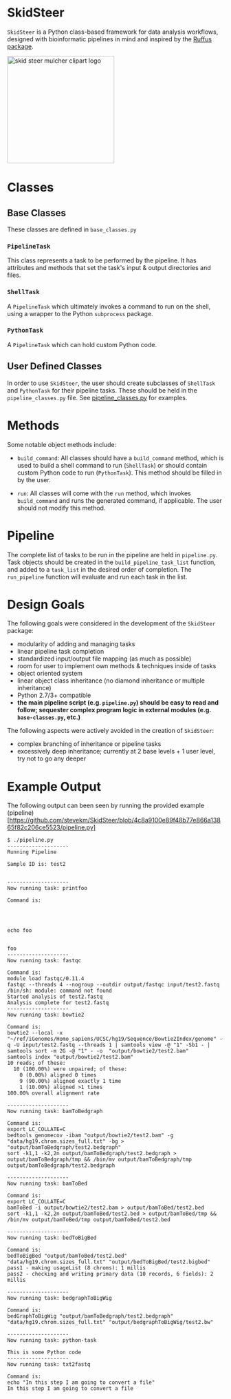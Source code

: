 # SkidSteer 
`SkidSteer` is a Python class-based framework for data analysis workflows, designed with bioinformatic pipelines in mind and inspired by the [Ruffus](http://www.ruffus.org.uk/) [package](https://pypi.python.org/pypi/ruffus). 

<a href="https://clipartfest.com/download/eb8d08b9430bf5d8348d61abdcdd197c5887f51f" title="Image from clipartfest.com"><img src="https://img.clipartfest.com/f46f2fc8b1f194af8219ab976525008f_-skid-loader-a-small-skid-skid-steer-mulcher-clipart-logo_249-194.jpeg" width="249" alt="skid steer mulcher clipart logo" /></a>

# Classes

## Base Classes

These classes are defined in `base_classes.py`

### `PipelineTask`

This class represents a task to be performed by the pipeline. It has attributes and methods that set the task's input & output directories and files. 

### `ShellTask`

A `PipelineTask` which ultimately invokes a command to run on the shell, using a wrapper to the Python `subprocess` package. 

### `PythonTask`

A `PipelineTask` which can hold custom Python code. 

## User Defined Classes

In order to use `SkidSteer`, the user should create subclasses of `ShellTask` and `PythonTask` for their pipeline tasks. These should be held in the `pipeline_classes.py` file. See [pipeline_classes.py](https://github.com/stevekm/SkidSteer/blob/master/pipeline_classes.py) for examples.

# Methods

Some notable object methods include:

- `build_command`: All classes should have a `build_command` method, which is used to build a shell command to run (`ShellTask`) or should contain custom Python code to run (`PythonTask`). This method should be filled in by the user.

- `run`: All classes will come with the `run` method, which invokes `build_command` and runs the generated command, if applicable. The user should not modify this method. 

# Pipeline

The complete list of tasks to be run in the pipeline are held in `pipeline.py`. Task objects should be created in the `build_pipeline_task_list` function, and added to a `task_list` in the desired order of completion. The `run_pipeline` function will evaluate and run each task in the list. 

# Design Goals

The following goals were considered in the development of the `SkidSteer` package:

- modularity of adding and managing tasks
- linear pipeline task completion
- standardized input/output file mapping (as much as possible)
- room for user to implement own methods & techniques inside of tasks
- object oriented system
- linear object class inheritance (no diamond inheritance or multiple inheritance)
- Python 2.7/3+ compatible
- **the main pipeline script (e.g. `pipeline.py`) should be easy to read and follow; sequester complex program logic in external modules (e.g. `base-classes.py`, etc.)**

The following aspects were actively avoided in the creation of `SkidSteer`:

- complex branching of inheritance or pipeline tasks
- excessively deep inheritance; currently at 2 base levels + 1 user level, try not to go any deeper

# Example Output

The following output can been seen by running the provided example (pipeline)[https://github.com/stevekm/SkidSteer/blob/4c8a9100e89f48b77e866a13865f82c206ce5523/pipeline.py]

```
$ ./pipeline.py
--------------------
Running Pipeline

Sample ID is: test2


--------------------
Now running task: printfoo

Command is:




echo foo


foo
--------------------
Now running task: fastqc

Command is:
module load fastqc/0.11.4
fastqc --threads 4 --nogroup --outdir output/fastqc input/test2.fastq
/bin/sh: module: command not found
Started analysis of test2.fastq
Analysis complete for test2.fastq
--------------------
Now running task: bowtie2

Command is:
bowtie2 --local -x "~/ref/iGenomes/Homo_sapiens/UCSC/hg19/Sequence/Bowtie2Index/genome" -q -U input/test2.fastq --threads 1 | samtools view -@ "1" -Sb1 - | samtools sort -m 2G -@ "1" - -o  "output/bowtie2/test2.bam"
samtools index "output/bowtie2/test2.bam"
10 reads; of these:
  10 (100.00%) were unpaired; of these:
    0 (0.00%) aligned 0 times
    9 (90.00%) aligned exactly 1 time
    1 (10.00%) aligned >1 times
100.00% overall alignment rate

--------------------
Now running task: bamToBedgraph

Command is:
export LC_COLLATE=C
bedtools genomecov -ibam "output/bowtie2/test2.bam" -g "data/hg19.chrom.sizes_full.txt" -bg > "output/bamToBedgraph/test2.bedgraph"
sort -k1,1 -k2,2n output/bamToBedgraph/test2.bedgraph > output/bamToBedgraph/tmp && /bin/mv output/bamToBedgraph/tmp output/bamToBedgraph/test2.bedgraph

--------------------
Now running task: bamToBed

Command is:
export LC_COLLATE=C
bamToBed -i output/bowtie2/test2.bam > output/bamToBed/test2.bed
sort -k1,1 -k2,2n output/bamToBed/test2.bed > output/bamToBed/tmp && /bin/mv output/bamToBed/tmp output/bamToBed/test2.bed

--------------------
Now running task: bedToBigBed

Command is:
bedToBigBed "output/bamToBed/test2.bed" "data/hg19.chrom.sizes_full.txt" "output/bedToBigBed/test2.bigbed"
pass1 - making usageList (8 chroms): 1 millis
pass2 - checking and writing primary data (10 records, 6 fields): 2 millis

--------------------
Now running task: bedgraphToBigWig

Command is:
bedGraphToBigWig "output/bamToBedgraph/test2.bedgraph" "data/hg19.chrom.sizes_full.txt" "output/bedgraphToBigWig/test2.bw"

--------------------
Now running task: python-task

This is some Python code
--------------------
Now running task: txt2fastq

Command is:
echo "In this step I am going to convert a file"
In this step I am going to convert a file
```
